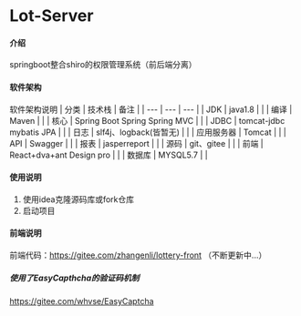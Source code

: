 # Lot-Server

#### 介绍
springboot整合shiro的权限管理系统（前后端分离）

#### 软件架构
软件架构说明
|  分类   |  技术栈   |   备注    |
| --- | --- | --- |
|  JDK  |  java1.8   |     |
|   编译  |   Maven  |     |
|   核心  |   Spring Boot Spring Spring MVC  |     |
|  JDBC   |  tomcat-jdbc  mybatis JPA   |     |
|  日志   |  slf4j、logback(皆暂无)   |     |
|  应用服务器   |   Tomcat  |     |
|   API  |  Swagger   |     |
|   报表 |  jasperreport   |     |
|   源码 |  git、gitee   |     |
|   前端 |  React+dva+ant Design pro   |     |
|   数据库 |  MYSQL5.7   |     |

#### 使用说明

1.  使用idea克隆源码库或fork仓库
2.  启动项目

#### 前端说明

前端代码：https://gitee.com/zhangenli/lottery-front     （不断更新中...）
##### 使用了EasyCapthcha的验证码机制
https://gitee.com/whvse/EasyCaptcha
